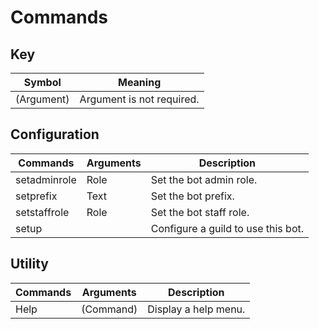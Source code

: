 # Commands

## Key 
| Symbol      | Meaning                        |
| ----------- | ------------------------------ |
| (Argument)  | Argument is not required.      |

## Configuration
| Commands     | Arguments | Description                        |
| ------------ | --------- | ---------------------------------- |
| setadminrole | Role      | Set the bot admin role.            |
| setprefix    | Text      | Set the bot prefix.                |
| setstaffrole | Role      | Set the bot staff role.            |
| setup        |           | Configure a guild to use this bot. |

## Utility
| Commands | Arguments | Description          |
| -------- | --------- | -------------------- |
| Help     | (Command) | Display a help menu. |

